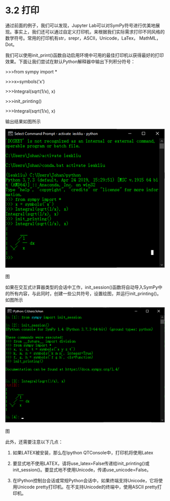# 3.2 打印

通过前面的例子，我们可以发现，Jupyter
Lab可以对SymPy符号进行优美地展现。事实上，我们还可以通过自定义打印机，来根据我们实际需求打印不同风格的数学符号。常用的打印机有str，srepr，ASCII，Unicode，LaTex，
MathML，Dot。

我们可以使用init_print()函数自动启用环境中可用的最佳打印机以获得最好的打印效果。下面让我们尝试在默认Python解释器中输出下列积分符号：

\>\>\>from sympy import \*

\>\>\>x=symbols(‘x’)

\>\>\>Integral(sqrt(1/x), x)

\>\>\>init\_printing()

\>\>\>Integral(sqrt(1/x), x)

输出结果如图所示

![](../media/2a67e967a982c60ac90ba2501a1380e5.png)

图

如果在交互式计算器类型的会话中工作，init_session()函数将自动导入SymPy中的所有内容，与此同时，创建一些公共符号，设置绘图，并运行init_printing()。如图所示

![](../media/ac100f2d41502bbad315babae1b9a2ec.png)

图

此外，还需要注意以下几点：

1.  如果LATEX被安装，那么在Ipython QTConsole中，打印机将使用Latex

2.  要显式地不使用LATEX，请将use_latex=False传递给init_printing()或init_session()。要显式地不使用Unicode，传递use_unicode=False。

3.  在IPython控制台会话或常规Python会话中，如果终端支持Unicode，它将使用Unicode
    pretty打印机。在不支持Unicode的终端中，使用ASCII pretty打印机。
